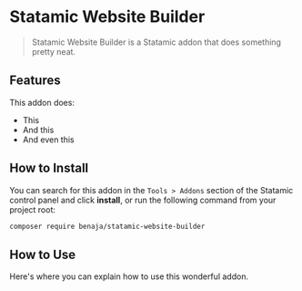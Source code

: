 # Statamic Website Builder

> Statamic Website Builder is a Statamic addon that does something pretty neat.

## Features

This addon does:

- This
- And this
- And even this

## How to Install

You can search for this addon in the `Tools > Addons` section of the Statamic control panel and click **install**, or run the following command from your project root:

``` bash
composer require benaja/statamic-website-builder
```

## How to Use

Here's where you can explain how to use this wonderful addon.
